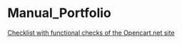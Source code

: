 # Manual_Portfolio

[Checklist with functional checks of the Opencart.net site](https://docs.google.com/spreadsheets/d/1rjkr7WvVJr0UwhxX1dRZ2FUYcoczntmsxZaTQ5-uNgo/edit?usp=sharing)

